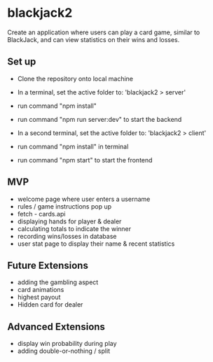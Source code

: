 # blackjack2
Create an application where users can play a card game, similar to BlackJack, and can view statistics on their wins and losses. 

## Set up

- Clone the repository onto local machine

- In a terminal, set the active folder to: 'blackjack2 > server'
- run command "npm install"
- run command "npm run server:dev" to start the backend

- In a second terminal, set the active folder to: 'blackjack2 > client'
- run command "npm install" in terminal
- run command "npm start" to start the frontend

## MVP

- welcome page where user enters a username
- rules / game instructions pop up
- fetch - cards.api
- displaying hands for player & dealer
- calculating totals to indicate the winner
- recording wins/losses in database
- user stat page to display their name & recent statistics

## Future Extensions

- adding the gambling aspect
- card animations
- highest payout
- Hidden card for dealer

## Advanced Extensions

- display win probability during play
- adding double-or-nothing / split
